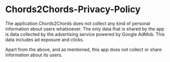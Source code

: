 # Chords2Chords-Privacy-Policy

The application Chords2Chords does not collect any kind of personal information about users whatsoever.
The only data that is shared by the app is data collected by the advertising service powered by Google AdMob. This data includes ad exposure and clicks.

Apart from the above, and as mentioned, this app does not collect or share information about its users.
